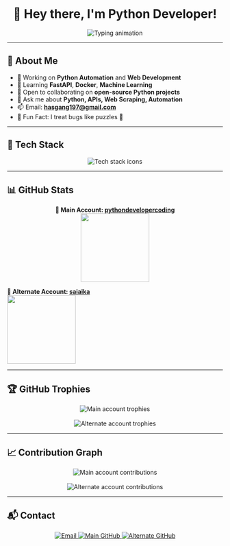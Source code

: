 <h1 align="center">👋 Hey there, I'm Python Developer!</h1>

<p align="center">
  <img src="https://readme-typing-svg.herokuapp.com?font=Fira+Code&size=28&pause=1000&color=00F7FF&center=true&vCenter=true&width=900&lines=Python+Developer+%7C+Automation+Engineer;Open+Source+Contributor+%7C+Web+App+Builder;FastAPI%2C+Django%2C+ML+Explorer+%F0%9F%9A%80" alt="Typing animation">
</p>

---

## 📝 About Me  

- 🔭 Working on **Python Automation** and **Web Development**
- 🌱 Learning **FastAPI**, **Docker**, **Machine Learning**
- 👯 Open to collaborating on **open-source Python projects**
- 💬 Ask me about **Python, APIs, Web Scraping, Automation**
- 📫 Email: **hasgang197@gmail.com**
- 🎲 Fun Fact: I treat bugs like puzzles 🧩

---

## 🚀 Tech Stack  

<p align="center">
  <img src="https://skillicons.dev/icons?i=python,django,fastapi,postgres,docker,linux,git,vscode,github&theme=dark" alt="Tech stack icons">
</p>

---

## 📊 GitHub Stats  

<p align="center">
  <b>📌 Main Account: <a href="https://github.com/pythondevelopercoding">pythondevelopercoding</a></b><br>
  <img src="https://github-readme-stats.vercel.app/api?username=pythondevelopercoding&show_icons=true&theme=tokyonight&hide_border=true" height="160">

  <b>📌 Alternate Account: <a href="https://github.com/saiaika">saiaika</a></b><br>
  <img src="https://github-readme-stats.vercel.app/api?username=saiaika&show_icons=true&theme=tokyonight&hide_border=true" height="160">
</p>

---

## 🏆 GitHub Trophies  

<p align="center">
  <img src="https://github-profile-trophy.vercel.app/?username=pythondevelopercoding&theme=tokyonight&no-frame=true&column=6&margin-w=10&margin-h=10" alt="Main account trophies">
  <br><br>
  <img src="https://github-profile-trophy.vercel.app/?username=saiaika&theme=tokyonight&no-frame=true&column=6&margin-w=10&margin-h=10" alt="Alternate account trophies">
</p>

---

## 📈 Contribution Graph  

<p align="center">
  <img src="https://github-readme-activity-graph.vercel.app/graph?username=pythondevelopercoding&theme=tokyo-night&hide_border=true" alt="Main account contributions">
  <br><br>
  <img src="https://github-readme-activity-graph.vercel.app/graph?username=saiaika&theme=tokyo-night&hide_border=true" alt="Alternate account contributions">
</p>

---

## 📬 Contact  

<p align="center">
  <a href="mailto:hasgang197@gmail.com">
    <img src="https://img.shields.io/badge/Email-D14836?style=for-the-badge&logo=gmail&logoColor=white" alt="Email">
  </a>
  <a href="https://github.com/pythondevelopercoding">
    <img src="https://img.shields.io/badge/Main_GitHub-181717?style=for-the-badge&logo=github&logoColor=white" alt="Main GitHub">
  </a>
  <a href="https://github.com/saiaika">
    <img src="https://img.shields.io/badge/Alt_GitHub-181717?style=for-the-badge&logo=github&logoColor=white" alt="Alternate GitHub">
  </a>
</p>
